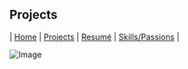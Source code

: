 ## Projects

| [Home](index.md) | [Projects](projects.md) | [Resumé](resume.md) | [Skills/Passions](skills.md) |

![Image](image.jpg)